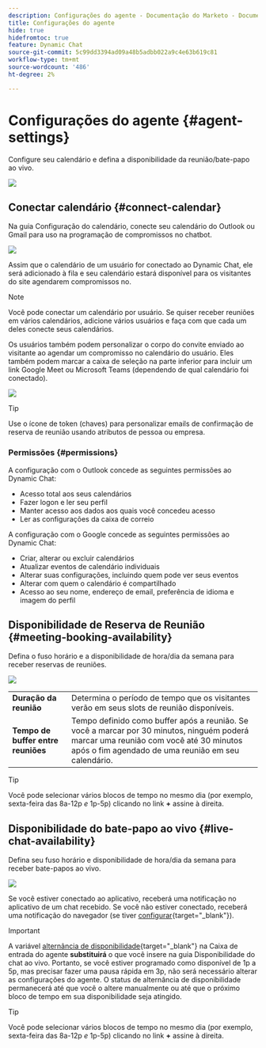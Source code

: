 ```yaml
---
description: Configurações do agente - Documentação do Marketo - Documentação do produto
title: Configurações do agente
hide: true
hidefromtoc: true
feature: Dynamic Chat
source-git-commit: 5c99dd3394ad09a48b5adbb022a9c4e63b619c81
workflow-type: tm+mt
source-wordcount: '486'
ht-degree: 2%

---
```


# Configurações do agente {#agent-settings}

Configure seu calendário e defina a disponibilidade da reunião/bate-papo ao vivo.

![](assets/agent-settings-1.png)

## Conectar calendário {#connect-calendar}

Na guia Configuração do calendário, conecte seu calendário do Outlook ou Gmail para uso na programação de compromissos no chatbot.

![](assets/agent-settings-2.png)

Assim que o calendário de um usuário for conectado ao Dynamic Chat, ele será adicionado à fila e seu calendário estará disponível para os visitantes do site agendarem compromissos no.

>[!NOTE]
>
>Você pode conectar um calendário por usuário. Se quiser receber reuniões em vários calendários, adicione vários usuários e faça com que cada um deles conecte seus calendários.

Os usuários também podem personalizar o corpo do convite enviado ao visitante ao agendar um compromisso no calendário do usuário. Eles também podem marcar a caixa de seleção na parte inferior para incluir um link Google Meet ou Microsoft Teams (dependendo de qual calendário foi conectado).

![](assets/agent-settings-3.png)

>[!TIP]
>
>Use o ícone de token (chaves) para personalizar emails de confirmação de reserva de reunião usando atributos de pessoa ou empresa.

### Permissões {#permissions}

A configuração com o Outlook concede as seguintes permissões ao Dynamic Chat:

* Acesso total aos seus calendários
* Fazer logon e ler seu perfil
* Manter acesso aos dados aos quais você concedeu acesso
* Ler as configurações da caixa de correio

A configuração com o Google concede as seguintes permissões ao Dynamic Chat:

* Criar, alterar ou excluir calendários
* Atualizar eventos de calendário individuais
* Alterar suas configurações, incluindo quem pode ver seus eventos
* Alterar com quem o calendário é compartilhado
* Acesso ao seu nome, endereço de email, preferência de idioma e imagem do perfil

## Disponibilidade de Reserva de Reunião {#meeting-booking-availability}

Defina o fuso horário e a disponibilidade de hora/dia da semana para receber reservas de reuniões.

![](assets/agent-settings-4.png)

<table> 
 <tbody> 
  <tr> 
   <td><b>Duração da reunião</b></td>
   <td>Determina o período de tempo que os visitantes verão em seus slots de reunião disponíveis.</td>
  </tr> 
  <tr> 
   <td><b>Tempo de buffer entre reuniões</b></td>
   <td>Tempo definido como buffer após a reunião. Se você a marcar por 30 minutos, ninguém poderá marcar uma reunião com você até 30 minutos após o fim agendado de uma reunião em seu calendário.</td>
  </tr>
 </tbody> 
</table>

>[!TIP]
>
>Você pode selecionar vários blocos de tempo no mesmo dia (por exemplo, sexta-feira das 8a-12p _e_ 1p-5p) clicando no link **+** assine à direita.

## Disponibilidade do bate-papo ao vivo {#live-chat-availability}

Defina seu fuso horário e disponibilidade de hora/dia da semana para receber bate-papos ao vivo.

![](assets/agent-settings-5.png)

Se você estiver conectado ao aplicativo, receberá uma notificação no aplicativo de um chat recebido. Se você não estiver conectado, receberá uma notificação do navegador (se tiver [configurar](/help/marketo/product-docs/demand-generation/dynamic-chat-two/live-chat/agent-inbox.md#live-chat-notifications){target="_blank"}).

>[!IMPORTANT]
>
>A variável [alternância de disponibilidade](/help/marketo/product-docs/demand-generation/dynamic-chat-two/live-chat/agent-inbox.md#availability-toggle){target="_blank"} na Caixa de entrada do agente **substituirá** o que você insere na guia Disponibilidade do chat ao vivo. Portanto, se você estiver programado como disponível de 1p a 5p, mas precisar fazer uma pausa rápida em 3p, não será necessário alterar as configurações do agente. O status de alternância de disponibilidade permanecerá até que você o altere manualmente ou até que o próximo bloco de tempo em sua disponibilidade seja atingido.

>[!TIP]
>
>Você pode selecionar vários blocos de tempo no mesmo dia (por exemplo, sexta-feira das 8a-12p _e_ 1p-5p) clicando no link **+** assine à direita.
